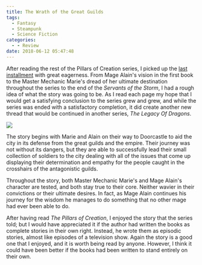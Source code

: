 ```yaml
---
title: The Wrath of the Great Guilds
tags:
  - Fantasy
  - Steampunk
  - Science Fiction
categories:
  - - Review
date: 2018-06-12 05:47:48
---
```


After reading the rest of the Pillars of Creation series, I picked up the [last installment](https://www.amazon.com/gp/product/1625671415/ref=as_li_tl?ie=UTF8&camp=1789&creative=9325&creativeASIN=1625671415&linkCode=as2&tag=mysite009e-20&linkId=83d6bf4e22860dbf7561553a0f385e31) with great eagerness.  From Mage Alain's vision in the first book to the Master Mechanic Marie's dread of her ultimate destination throughout the series to the end of the _Servants of the Storm_, I had a rough idea of what the story was going to be.  As I read each page my hope that I would get a satisfying conclusion to the series grew and grew, and while the series was ended with a satisfactory completion, it did create another new thread that would be continued in another series, _The Legacy Of Dragons_.<!-- more --><div class="embedded-image-right">![](./wrath-great-guilds.jpg)</div>

The story begins with Marie and Alain on their way to Doorcastle to aid the city in its defense from the great guilds and the empire.  Their journey was not without its dangers, but they are able to successfully lead their small collection of soldiers to the city dealing with all of the issues that come up displaying their determination and empathy for the people caught in the crosshairs of the antagonistic guilds.

Throughout the story, both Master Mechanic Marie's and Mage Alain's character are tested, and both stay true to their core.  Neither wavier in their convictions or their ultimate desires.  In fact, as Mage Alain continues his journey for the wisdom he manages to do something that no other mage had ever been able to do.

After having read _The Pillars of Creation_, I enjoyed the story that the series told; but I would have appreciated it if the author had written the books as complete stories in their own right.  Instead, he wrote them as episodic stories, almost like episodes of a television show.  Again the story is a good one that I enjoyed, and it is worth being read by anyone.  However, I think it could have been better if the books had been written to stand entirely on their own.